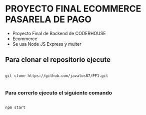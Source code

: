 # PROYECTO FINAL ECOMMERCE PASARELA DE PAGO

- Proyecto Final de Backend de CODERHOUSE
- Ecommerce
- Se usa Node JS Express y multer

## Para clonar el repositorio ejecute

```

git clone https://github.com/javalos87/PF1.git


```

### Para correrlo ejecuto el siguiente comando

```

npm start

```

